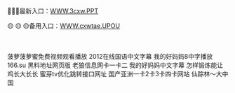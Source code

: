 <p>
	🚕🚕🚕最新入口：<a href="http://www.baidu.com/link?url=6MA2SWnO3Raqke39an_0PUxosM6ZrUGzi1BN9tNnlPW&wd">WWW.3cxw.PPT</a> 
	<p>
		🟡
🟡
🟡备用入口：<a href="http://www.baidu.com/link?url=6MA2SWnO3Raqke39an_0PUxosM6ZrUGzi1BN9tNnlPW&wd">WWW.cxwtae.UPOU</a> 
	</p>
	<p>
		<br />
	</p>
	<p>
		菠萝菠萝蜜免费视频观看播放
2012在线国语中文字幕
我的好妈妈8中字播放
166.su 黑料地址网页版
老狼信息网卡一卡二
我的好妈妈中文字幕
怎样锻炼能让鸡长大长长
蜜芽tv优化跳转接口网址
国产亚洲一卡2卡3卡四卡网站
仙踪林～大中国
	</p>
